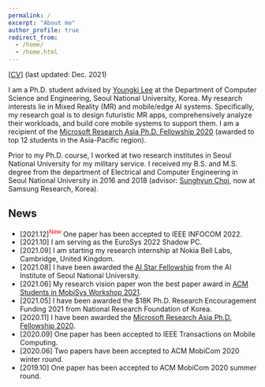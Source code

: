 ```yaml
---
permalink: /
excerpt: "About me"
author_profile: true
redirect_from: 
  - /home/
  - /home.html
---
```


[[CV](https://juheonyi.github.io/files/JuheonYi_CV.pdf)] (last updated: Dec. 2021)

I am a Ph.D. student advised by [Youngki Lee](http://youngkilee.blogspot.com/) at the Department of Computer Science and Engineering, Seoul National University, Korea. My research interests lie in Mixed Reality (MR) and mobile/edge AI systems. Specifically, my research goal is to design futuristic MR apps, comprehensively analyze their workloads, and build core mobile systems to support them. I am a recipient of the [Microsoft Research Asia Ph.D. Fellowship 2020](https://www.microsoft.com/en-us/research/academic-program/fellowships-microsoft-research-asia/#!fellows) (awarded to top 12 students in the Asia-Pacific region).

Prior to my Ph.D. course, I worked at two research institutes in Seoul National University for my military service. I received my B.S. and M.S. degree from the department of Electrical and Computer Engineering in Seoul National University in 2016 and 2018 (advisor: [Sunghyun Choi](https://sites.google.com/view/sunghyun-chois-home), now at Samsung Research, Korea). 

## News

* [2021.12]<sup><span style="color:red">New</span></sup> One paper has been accepted to IEEE INFOCOM 2022.
* [2021.10] I am serving as the EuroSys 2022 Shadow PC.
* [2021.09] I am starting my research internship at Nokia Bell Labs, Cambridge, United Kingdom.
* [2021.08] I have been awarded the [AI Star Fellowship](https://aiis.snu.ac.kr/bbs/board.php?bo_table=sub4_3) from the AI Institute of Seoul National University.
* [2021.06] My research vision paper won the best paper award in [ACM Students in MobiSys Workshop 2021](http://www.people.vcu.edu/~barahoueipash/SMS/SMS.html).
* [2021.05] I have been awarded the $18K Ph.D. Research Encouragement Funding 2021 from National Research Foundation of Korea.
* [2020.11] I have been awarded the [Microsoft Research Asia Ph.D. Fellowship 2020](https://www.microsoft.com/en-us/research/academic-program/fellowships-microsoft-research-asia/#!fellows).
* [2020.09] One paper has been accepted to IEEE Transactions on Mobile Computing.
* [2020.06] Two papers have been accepted to ACM MobiCom 2020 winter round.
* [2019.10] One paper has been accepted to ACM MobiCom 2020 summer round.
